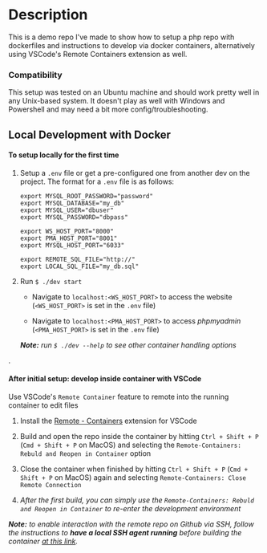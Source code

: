 # Description

This is a demo repo I've made to show how to setup a php repo with dockerfiles and instructions to develop via docker containers, alternatively using VSCode's Remote Containers extension as well.

### Compatibility

This setup was tested on an Ubuntu machine and should work pretty well in any Unix-based system. It doesn't play as well with Windows and Powershell and may need a bit more config/troubleshooting.

## Local Development with Docker

#### To setup locally for the first time

1. Setup a `.env` file or get a pre-configured one from another dev on the project. The format for a `.env` file is as follows:

   ```
   export MYSQL_ROOT_PASSWORD="password"
   export MYSQL_DATABASE="my_db"
   export MYSQL_USER="dbuser"
   export MYSQL_PASSWORD="dbpass"

   export WS_HOST_PORT="8000"
   export PMA_HOST_PORT="8001"
   export MYSQL_HOST_PORT="6033"

   export REMOTE_SQL_FILE="http://"
   export LOCAL_SQL_FILE="my_db.sql"

   ```

1. Run `$ ./dev start`

   - Navigate to `localhost:<WS_HOST_PORT>` to access the website (`<WS_HOST_PORT>` is set in the `.env` file)

   - Navigate to `localhost:<PMA_HOST_PORT>` to access _phpmyadmin_ (`<PMA_HOST_PORT>` is set in the `.env` file)

    _**Note:** run `$ ./dev --help` to see other container handling options_

.
#### After initial setup: develop inside container with VSCode

Use VSCode's `Remote Container` feature to remote into the running container to edit files

1. Install the [Remote - Containers](https://marketplace.visualstudio.com/items?itemName=ms-vscode-remote.remote-containers) extension for VSCode

1. Build and open the repo inside the container by hitting `Ctrl + Shift + P` (`Cmd + Shift + P` on MacOS) and selecting the `Remote-Containers: Rebuld and Reopen in Container` option

1. Close the container when finished by hitting `Ctrl + Shift + P` (`Cmd + Shift + P` on MacOS) again and selecting `Remote-Containers: Close Remote Connection`

1. _After the first build, you can simply use the `Remote-Containers: Rebuld and Reopen in Container` to re-enter the development environment_

_**Note:** to enable interaction with the remote repo on Github via SSH, follow the instructions to **have a local SSH agent running** before building the container [at this link](https://code.visualstudio.com/docs/remote/containers#_using-ssh-keys)._


